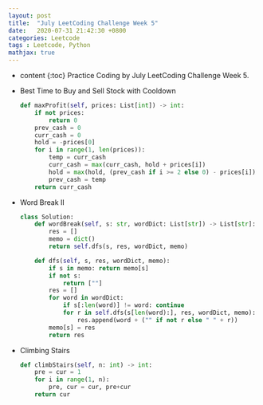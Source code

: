 ```yaml
---
layout: post
title:  "July LeetCoding Challenge Week 5"
date:   2020-07-31 21:42:30 +0800
categories: Leetcode
tags : Leetcode, Python 
mathjax: true
---
```

* content 
{:toc}
Practice Coding by July LeetCoding Challenge Week 5.





* Best Time to Buy and Sell Stock with Cooldown
    ```python
    def maxProfit(self, prices: List[int]) -> int:
        if not prices: 
            return 0
        prev_cash = 0
        curr_cash = 0
        hold = -prices[0]
        for i in range(1, len(prices)):
            temp = curr_cash
            curr_cash = max(curr_cash, hold + prices[i])
            hold = max(hold, (prev_cash if i >= 2 else 0) - prices[i])
            prev_cash = temp
        return curr_cash
    ```
    
    
* Word Break II

    ```python
    class Solution:
        def wordBreak(self, s: str, wordDict: List[str]) -> List[str]:
            res = []
            memo = dict()
            return self.dfs(s, res, wordDict, memo)

        def dfs(self, s, res, wordDict, memo):
            if s in memo: return memo[s]
            if not s:
                return [""]
            res = []
            for word in wordDict:
                if s[:len(word)] != word: continue
                for r in self.dfs(s[len(word):], res, wordDict, memo):
                    res.append(word + ("" if not r else " " + r))
            memo[s] = res
            return res
    ```
    
* Climbing Stairs
    ```python
    def climbStairs(self, n: int) -> int:
        pre = cur = 1
        for i in range(1, n):
            pre, cur = cur, pre+cur
        return cur
    ```